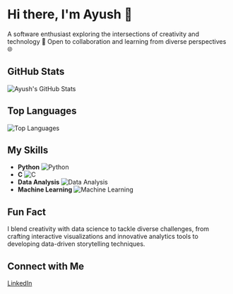 # Hi there, I'm Ayush 👋
A software enthusiast exploring the intersections of creativity and technology 🌟 Open to collaboration and learning from diverse perspectives 🌐

## GitHub Stats
![Ayush's GitHub Stats](https://github-readme-stats.vercel.app/api?username=Ayush-jk&show_icons=true&count_private=true&hide=prs&theme=radical)

## Top Languages
![Top Languages](https://github-readme-stats.vercel.app/api/top-langs/?username=Ayush-jk&layout=compact&theme=radical)


## My Skills
- **Python** ![Python](https://img.shields.io/badge/-Python-3776AB?style=flat&logo=python&logoColor=white)
- **C** ![C](https://img.shields.io/badge/-C-A8B9CC?style=flat&logo=c&logoColor=white)
- **Data Analysis** ![Data Analysis](https://img.shields.io/badge/-Data%20Analysis-009B77?style=flat&logo=python&logoColor=white)
- **Machine Learning** ![Machine Learning](https://img.shields.io/badge/-Machine%20Learning-F7DF1E?style=flat&logo=python&logoColor=black)

## Fun Fact
I blend creativity with data science to tackle diverse challenges, from crafting interactive visualizations and innovative analytics tools to developing data-driven storytelling techniques. 

## Connect with Me
[LinkedIn](https://www.linkedin.com/in/ayush-pathak-459aa5286/)

